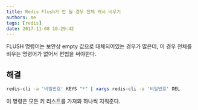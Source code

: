 ```yaml
---
title: Redis Flush가 안 될 경우 전체 캐시 비우기
authors: me
tags: [redis]
date: 2017-11-08 10:29:42
---
```


FLUSH 명령어는 보안상 empty 값으로 대체되어있는 경우가 많은데, 이 경우 전체를 비우는 명령어가 없어서 편법을 써야한다.

## 해결

```bash
redis-cli -a '비밀번호' KEYS "*" | xargs redis-cli -a '비밀번호' DEL
```

이 명령은 모든 키 리스트를 가져와 하나씩 지워준다.

